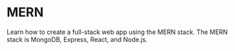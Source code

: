 # MERN
Learn how to create a full-stack web app using the MERN stack. The MERN stack is MongoDB, Express, React, and Node.js.
